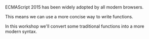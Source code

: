 ECMAScript 2015 has been widely adopted by all modern browsers. 

This means we can use a more concise way to write functions. 

In this workshop we'll convert some traditional functions into a more modern syntax.